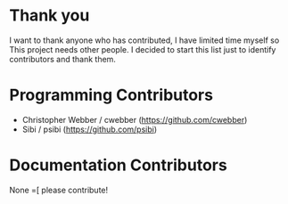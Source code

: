 Thank you
==========
I want to thank anyone who has contributed, I have limited time myself so This project needs other people. I decided to start this list just to identify contributors and thank them.


Programming Contributors
=========================
- Christopher Webber / cwebber (https://github.com/cwebber)
- Sibi / psibi (https://github.com/psibi)

Documentation Contributors 
==========================
None =[
please contribute!


